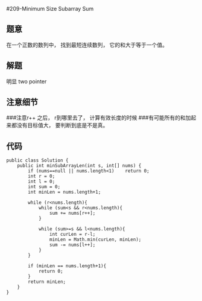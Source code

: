 #209-Minimum Size Subarray Sum
## 题意
在一个正数的数列中， 找到最短连续数列， 它的和大于等于一个值。

## 解题
明显 two pointer

## 注意细节
###注意r++ 之后， r到哪里去了， 计算有效长度的时候
###有可能所有的和加起来都没有目标值大， 要判断到底是不是真。

## 代码
```
public class Solution {
    public int minSubArrayLen(int s, int[] nums) {
        if (nums==null || nums.length<1)    return 0;
        int r = 0;
        int l = 0;
        int sum = 0;
        int minLen = nums.length+1;
        
        while (r<nums.length){
            while (sum<s && r<nums.length){
                sum += nums[r++];
            }
            
            while (sum>=s && l<nums.length){
                int curLen = r-l;
                minLen = Math.min(curLen, minLen);
                sum -= nums[l++];
            }
        }
        
        if (minLen == nums.length+1){
            return 0;
        }
        return minLen;
    }
}
```
